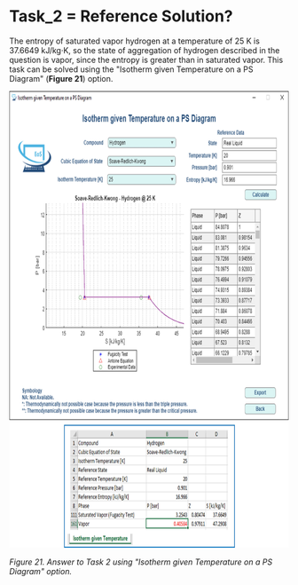 # Task_2 = Reference Solution?

The entropy of saturated vapor hydrogen at a temperature of 25 K is 37.6649 kJ/kg·K, so the state of aggregation of hydrogen described in the question is vapor, since the entropy is greater than in saturated vapor. This task can be solved using the "Isotherm given Temperature on a PS Diagram" (**Figure 21**) option.

<img src="https://github.com/IMClick-Project/IQ/blob/main/Cubic%20Equations%20of%20State%20Simulator/MATLAB%20Grader/Assignment%202/Problem%204/Assessment%20and%20Code/T4-2.jpg" width="777" height="823">

*Figure 21. Answer to Task 2 using "Isotherm given Temperature on a PS Diagram" option.*
